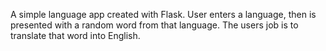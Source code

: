 
A simple language app created with Flask. User enters a language, then is presented with a random word from that language. The users job is to translate that word into English. 
